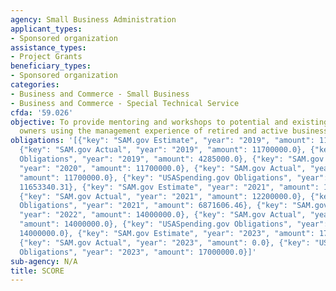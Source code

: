 ```yaml
---
agency: Small Business Administration
applicant_types:
- Sponsored organization
assistance_types:
- Project Grants
beneficiary_types:
- Sponsored organization
categories:
- Business and Commerce - Small Business
- Business and Commerce - Special Technical Service
cfda: '59.026'
objective: To provide mentoring and workshops to potential and existing small business
  owners using the management experience of retired and active business professionals.
obligations: '[{"key": "SAM.gov Estimate", "year": "2019", "amount": 11700000.0},
  {"key": "SAM.gov Actual", "year": "2019", "amount": 11700000.0}, {"key": "USASpending.gov
  Obligations", "year": "2019", "amount": 4285000.0}, {"key": "SAM.gov Estimate",
  "year": "2020", "amount": 11700000.0}, {"key": "SAM.gov Actual", "year": "2020",
  "amount": 11700000.0}, {"key": "USASpending.gov Obligations", "year": "2020", "amount":
  11653340.31}, {"key": "SAM.gov Estimate", "year": "2021", "amount": 12200000.0},
  {"key": "SAM.gov Actual", "year": "2021", "amount": 12200000.0}, {"key": "USASpending.gov
  Obligations", "year": "2021", "amount": 6871606.46}, {"key": "SAM.gov Estimate",
  "year": "2022", "amount": 14000000.0}, {"key": "SAM.gov Actual", "year": "2022",
  "amount": 14000000.0}, {"key": "USASpending.gov Obligations", "year": "2022", "amount":
  14000000.0}, {"key": "SAM.gov Estimate", "year": "2023", "amount": 17000000.0},
  {"key": "SAM.gov Actual", "year": "2023", "amount": 0.0}, {"key": "USASpending.gov
  Obligations", "year": "2023", "amount": 17000000.0}]'
sub-agency: N/A
title: SCORE
---
```


